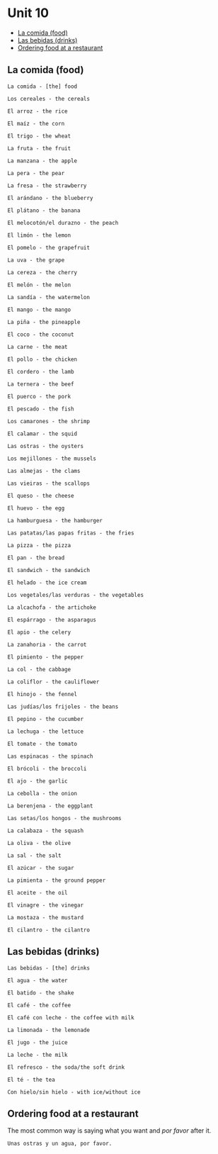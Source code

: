 # Unit 10

- [La comida (food)](#la-comida-food)
- [Las bebidas (drinks)](#las-bebidas-drinks)
- [Ordering food at a restaurant](#ordering-food-at-a-restaurant)

<a name="la-comida-food"></a>
## La comida (food)

    La comida - [the] food

    Los cereales - the cereals

    El arroz - the rice

    El maíz - the corn

    El trigo - the wheat

    La fruta - the fruit

    La manzana - the apple

    La pera - the pear

    La fresa - the strawberry

    El arándano - the blueberry

    El plátano - the banana

    El melocotón/el durazno - the peach

    El limón - the lemon

    El pomelo - the grapefruit

    La uva - the grape

    La cereza - the cherry

    El melón - the melon

    La sandía - the watermelon

    El mango - the mango

    La piña - the pineapple

    El coco - the coconut

    La carne - the meat

    El pollo - the chicken

    El cordero - the lamb

    La ternera - the beef

    El puerco - the pork

    El pescado - the fish

    Los camarones - the shrimp

    El calamar - the squid

    Las ostras - the oysters

    Los mejillones - the mussels

    Las almejas - the clams

    Las vieiras - the scallops

    El queso - the cheese

    El huevo - the egg

    La hamburguesa - the hamburger

    Las patatas/las papas fritas - the fries

    La pizza - the pizza

    El pan - the bread

    El sandwich - the sandwich

    El helado - the ice cream 

    Los vegetales/las verduras - the vegetables

    La alcachofa - the artichoke

    El espárrago - the asparagus

    El apio - the celery

    La zanahoria - the carrot

    El pimiento - the pepper

    La col - the cabbage

    La coliflor - the cauliflower

    El hinojo - the fennel

    Las judías/los frijoles - the beans

    El pepino - the cucumber

    La lechuga - the lettuce

    El tomate - the tomato

    Las espinacas - the spinach

    El brócoli - the broccoli

    El ajo - the garlic

    La cebolla - the onion

    La berenjena - the eggplant

    Las setas/los hongos - the mushrooms

    La calabaza - the squash

    La oliva - the olive

    La sal - the salt

    El azúcar - the sugar

    La pimienta - the ground pepper

    El aceite - the oil

    El vinagre - the vinegar

    La mostaza - the mustard

    El cilantro - the cilantro

<a name="las-bebidas-drinks"></a>
## Las bebidas (drinks)

    Las bebidas - [the] drinks

    El agua - the water

    El batido - the shake

    El café - the coffee

    El café con leche - the coffee with milk

    La limonada - the lemonade

    El jugo - the juice

    La leche - the milk

    El refresco - the soda/the soft drink

    El té - the tea

    Con hielo/sin hielo - with ice/without ice

<a name="ordering-food-at-a-restaurant"></a>
## Ordering food at a restaurant

The most common way is saying what you want and *por favor* after it.

    Unas ostras y un agua, por favor.